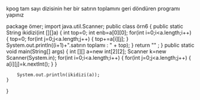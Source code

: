kpog tam sayı dizisinin her bir satırın toplamını geri döndüren programı yapınız 

package ömer;
import java.util.Scanner;
public class örn6 {
public static String ikidizi(int [][]a) {
	int top=0;
	int enb=a[0][0];
	for(int i=0;i<a.length;i++) {
		top=0;
		for(int j=0;j<a.length;j++) {
			top+=a[i][j];
		}
		System.out.println((i+1)+".satırın toplamı : " + top);
	}
	return ""  ;
}
	public static void main(String[] args) {
		int [][] a=new int[2][2];
		Scanner k=new Scanner(System.in);
		for(int i=0;i<a.length;i++) {
			for(int j=0;j<a.length;j++) {
			a[i][j]=k.nextInt();
			}
		}
	   
		System.out.println(ikidizi(a));
	}
}
